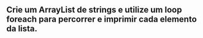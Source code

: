 ## Crie um ArrayList de strings e utilize um loop foreach para percorrer e imprimir cada elemento da lista.